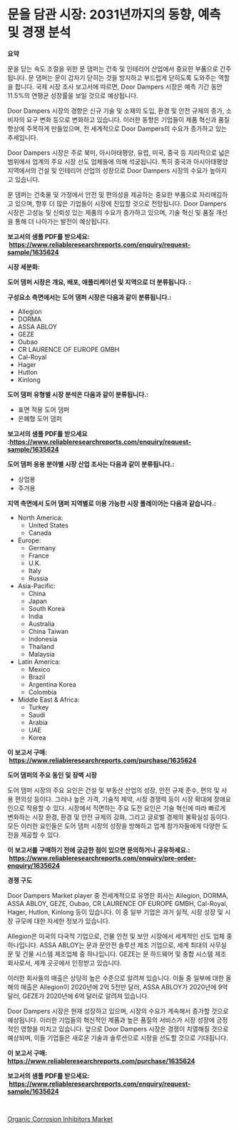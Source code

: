 <p><h1>문을 담관 시장: 2031년까지의 동향, 예측 및 경쟁 분석</h1></p><p><strong>요약</strong></p>
<p><p>문을 닫는 속도 조절을 위한 문 댐퍼는 건축 및 인테리어 산업에서 중요한 부품으로 간주됩니다. 문 댐퍼는 문이 갑자기 닫히는 것을 방지하고 부드럽게 닫히도록 도와주는 역할을 합니다. 국제 시장 조사 보고서에 따르면, Door Dampers 시장은 예측 기간 동안 11.5%의 연평균 성장률을 보일 것으로 예상됩니다.</p><p>Door Dampers 시장의 경향은 신규 기술 및 소재의 도입, 환경 및 안전 규제의 증가, 소비자의 요구 변화 등으로 변화하고 있습니다. 이러한 동향은 기업들이 제품 혁신과 품질 향상에 주목하게 만들었으며, 전 세계적으로 Door Dampers의 수요가 증가하고 있는 추세입니다.</p><p>Door Dampers 시장은 주로 북미, 아시아태평양, 유럽, 미국, 중국 등 지리적으로 넓은 범위에서 업계의 주요 시장 선도 업체들에 의해 석궁됩니다. 특히 중국과 아시아태평양 지역에서의 건설 및 인테리어 산업의 성장으로 Door Dampers 시장의 수요가 높아지고 있습니다.</p><p>문 댐퍼는 건축물 및 가정에서 안전 및 편의성을 제공하는 중요한 부품으로 자리매김하고 있으며, 향후 더 많은 기업들이 시장에 진입할 것으로 전망됩니다. Door Dampers 시장은 고성능 및 신뢰성 있는 제품의 수요가 증가하고 있으며, 기술 혁신 및 품질 개선을 통해 더 나아가는 발전이 예상됩니다.</p></p>
<p><strong>보고서의 샘플 PDF를 받으세요: &nbsp;<a href="https://www.reliableresearchreports.com/enquiry/request-sample/1635624">https://www.reliableresearchreports.com/enquiry/request-sample/1635624</a></strong></p>
<p><strong>시장 세분화:</strong></p>
<p><strong> 도어 댐퍼 시장은 개요, 배포, 애플리케이션 및 지역으로 더 분류됩니다. :</strong></p>
<p><strong>구성요소 측면에서는 도어 댐퍼 시장은 다음과 같이 분류됩니다.:</strong></p>
<p><ul><li>Allegion</li><li>DORMA</li><li>ASSA ABLOY</li><li>GEZE</li><li>Oubao</li><li>CR LAURENCE OF EUROPE GMBH</li><li>Cal-Royal</li><li>Hager</li><li>Hutlon</li><li>Kinlong</li></ul></p>
<p><strong> 도어 댐퍼 유형별 시장 분석은 다음과 같이 분류됩니다.:</strong></p>
<p><ul><li>표면 적용 도어 댐퍼</li><li>은폐형 도어 댐퍼</li></ul></p>
<p><strong>보고서의 샘플 PDF를 받으세요 :<a href="https://www.reliableresearchreports.com/enquiry/request-sample/1635624">https://www.reliableresearchreports.com/enquiry/request-sample/1635624</a></strong></p>
<p><strong> 도어 댐퍼 응용 분야별 시장 산업 조사는 다음과 같이 분류됩니다.:</strong></p>
<p><ul><li>상업용</li><li>주거용</li></ul></p>
<p><strong>지역 측면에서 도어 댐퍼 지역별로 이용 가능한 시장 플레이어는 다음과 같습니다.:</strong></p>
<p><ul>
    <li>
        North America:
        <ul>
            <li>United States</li>
            <li>Canada</li>
        </ul>
    </li>
    <li>
        Europe:
        <ul>
            <li>Germany</li>
            <li>France</li>
            <li>U.K.</li>
            <li>Italy</li>
            <li>Russia</li>
        </ul>
    </li>
    <li>
        Asia-Pacific:
        <ul>
            <li>China</li>
            <li>Japan</li>
            <li>South Korea</li>
            <li>India</li>
            <li>Australia</li>
            <li>China Taiwan</li>
            <li>Indonesia</li>
            <li>Thailand</li>
            <li>Malaysia</li>
        </ul>
    </li>
    <li>
        Latin America:
        <ul>
            <li>Mexico</li>
            <li>Brazil</li>
            <li>Argentina Korea</li>
            <li>Colombia</li>
        </ul>
    </li>
    <li>
        Middle East & Africa:
        <ul>
            <li>Turkey</li>
            <li>Saudi</li>
            <li>Arabia</li>
            <li>UAE</li>
            <li>Korea</li>
        </ul>
    </li>
    </ul></p>
<p><strong>이 보고서 구매: &nbsp;<a href="https://www.reliableresearchreports.com/purchase/1635624">https://www.reliableresearchreports.com/purchase/1635624</a></strong></p>
<p><strong>도어 댐퍼의 주요 동인 및 장벽 시장</strong></p>
<p><p>도어 댐퍼 시장의 주요 요인은 건설 및 부동산 산업의 성장, 안전 규제 준수, 편의 및 사용 편의성 등이다. 그러나 높은 가격, 기술적 제약, 시장 경쟁력 등이 시장 확대에 장애요인으로 작용할 수 있다. 시장에서 직면하는 주요 도전 요인은 기술 혁신에 따라 빠르게 변화하는 시장 환경, 환경 및 안전 규제의 강화, 그리고 글로벌 경제의 불확실성 등이다. 모든 이러한 요인들은 도어 댐퍼 시장의 성장을 방해하고 업계 참가자들에게 다양한 도전을 제공할 수 있다.</p></p>
<p><strong>이 보고서를 구매하기 전에 궁금한 점이 있으면 문의하거나 공유하세요.: &nbsp;<a href="https://www.reliableresearchreports.com/enquiry/pre-order-enquiry/1635624">https://www.reliableresearchreports.com/enquiry/pre-order-enquiry/1635624</a></strong></p>
<p><strong>경쟁 구도</strong></p>
<p><p>Door Dampers Market player 중 전세계적으로 유명한 회사는 Allegion, DORMA, ASSA ABLOY, GEZE, Oubao, CR LAURENCE OF EUROPE GMBH, Cal-Royal, Hager, Hutlon, Kinlong 등이 있습니다. 이 중 일부 기업은 과거 실적, 시장 성장 및 시장 규모에 대한 자세한 정보가 있습니다.</p><p>Allegion은 미국의 다국적 기업으로, 건물 안전 및 보안 시장에서 세계적인 선도 업체 중 하나입니다. ASSA ABLOY는 문과 문안전 솔루션 제조 기업으로, 세계 최대의 사무실 문 및 건물 시스템 제조업체 중 하나입니다. GEZE는 문 하드웨어 및 종합 시스템 제조 회사로서, 세계 곳곳에서 인정받고 있습니다.</p><p>이러한 회사들의 매출은 상당히 높은 수준으로 알려져 있습니다. 이들 중 일부에 대한 올해의 매출은 Allegion이 2020년에 2억 5천만 달러, ASSA ABLOY가 2020년에 9억 달러, GEZE가 2020년에 6억 달러로 알려져 있습니다.</p><p>Door Dampers 시장은 현재 성장하고 있으며, 시장의 수요가 계속해서 증가할 것으로 예상됩니다. 이러한 기업들의 혁신적인 제품과 높은 품질의 서비스가 시장 성장에 긍정적인 영향을 미치고 있습니다. 앞으로 Door Dampers 시장은 경쟁이 치열해질 것으로 예상되며, 이들 기업들은 새로운 기술과 솔루션으로 시장을 선도할 것으로 기대됩니다.</p></p>
<p><strong>이 보고서 구매: &nbsp; <a href="https://www.reliableresearchreports.com/purchase/1635624">https://www.reliableresearchreports.com/purchase/1635624</a></strong></p>
<p><strong>보고서의 샘플 PDF를 받으세요: &nbsp;<a href="https://www.reliableresearchreports.com/enquiry/request-sample/1635624">https://www.reliableresearchreports.com/enquiry/request-sample/1635624</a></strong><strong></strong></p>
<p>&nbsp;</p>
<p><p><a href="https://lydian-appliance-61d.notion.site/Organic-Corrosion-Inhibitors-Market-Size-and-Examines-its-Market-Scope-with-a-Primary-Focus-on-Gro-a1634087cb144243ae577a6f7564cfbf">Organic Corrosion Inhibitors Market</a></p></p>